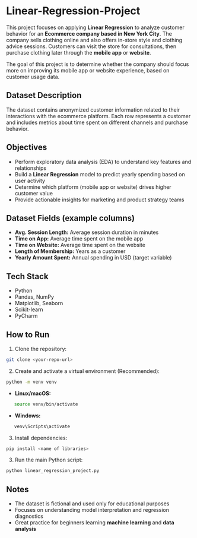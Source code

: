 # Linear-Regression-Project
This project focuses on applying **Linear Regression** to analyze customer behavior for an **Ecommerce company based in New York City**.
The company sells clothing online and also offers in-store style and clothing advice sessions.
Customers can visit the store for consultations, then purchase clothing later through the **mobile app** or **website**.

The goal of this project is to determine whether the company should focus more on improving its mobile app or website experience, based on customer usage data.

## Dataset Description
The dataset contains anonymized customer information related to their interactions with the ecommerce platform.
Each row represents a customer and includes metrics about time spent on different channels and purchase behavior.

## Objectives
- Perform exploratory data analysis (EDA) to understand key features and relationships
- Build a **Linear Regression** model to predict yearly spending based on user activity
- Determine which platform (mobile app or website) drives higher customer value
- Provide actionable insights for marketing and product strategy teams

  
## Dataset Fields (example columns)
- **Avg. Session Length:** Average session duration in minutes
- **Time on App:** Average time spent on the mobile app
- **Time on Website:** Average time spent on the website
- **Length of Membership:** Years as a customer
- **Yearly Amount Spent:** Annual spending in USD (target variable)
  
## Tech Stack
- Python
- Pandas, NumPy
- Matplotlib, Seaborn
- Scikit-learn
- PyCharm

## How to Run
1. Clone the repository:  
```bash
git clone <your-repo-url>
```

2. Create and activate a virtual environment (Recommended):
```bash
python -m venv venv
```
  - **Linux/macOS:**
   ```bash
      source venv/bin/activate
   ```
  - **Windows:**
   ```bash
      venv\Scripts\activate
   ```
3. Install dependencies:
 ```bash
pip install <name of libraries>
```
3. Run the main Python script:
 ```bash
python linear_regression_project.py
```

## Notes
- The dataset is fictional and used only for educational purposes
- Focuses on understanding model interpretation and regression diagnostics
- Great practice for beginners learning **machine learning** and **data analysis**

